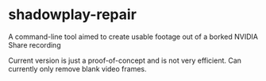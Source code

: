 # shadowplay-repair
A command-line tool aimed to create usable footage out of a borked NVIDIA Share recording

Current version is just a proof-of-concept and is not very efficient. Can currently only remove blank video frames.
